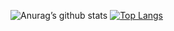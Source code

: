 ![Anurag’s github stats](https://github-readme-stats.vercel.app/api?username=YvesJaques&show_icons=true&count_private=true&theme=dracula)
[![Top Langs](https://github-readme-stats.vercel.app/api/top-langs/?username=YvesJaques&exclude_repo=cem_clipnet&layout=compact&theme=dracula)](https://github.com/anuraghazra/github-readme-stats)
